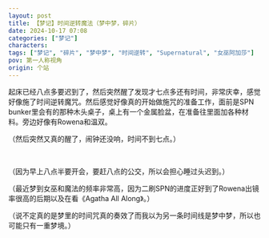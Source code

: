 ```yaml
---
layout: post
title: 【梦记】时间逆转魔法（梦中梦，碎片）
date: 2024-10-17 07:08
categories: ["梦记"]
characters: 
tags: ["梦记", "碎片", "梦中梦", "时间逆转", "Supernatural", "女巫阿加莎"]
pov: 第一人称视角
origin: 个站
---
```


起床已经八点多要迟到了，然后突然醒了发现才七点多还有时间，非常庆幸，感觉好像施了时间逆转魔咒。然后感觉好像真的开始做施咒的准备工作，面前是SPN bunker里会有的那种木头桌子，桌上有一个金属脸盆，在准备往里面加各种材料。旁边好像有Rowena和温双。

（然后突然又真的醒了，闹钟还没响，时间不到七点。）

<br>

（因为早上八点半要开会，要赶八点的公交，所以会担心睡过头迟到。）

（最近梦到女巫和魔法的频率非常高，因为二刷SPN的进度正好到了Rowena出镜率很高的后期以及在看《Agatha All Along》。）

（说不定真的是梦里的时间咒真的奏效了而我以为另一条时间线是梦中梦，所以也可能只有一重梦境。）
